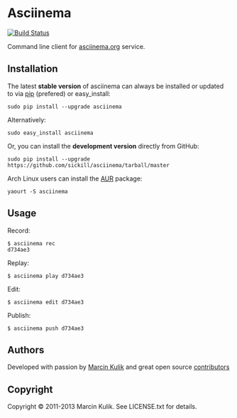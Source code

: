 # Asciinema

[![Build Status](https://travis-ci.org/sickill/asciinema.png?branch=master)](https://travis-ci.org/sickill/asciinema)

Command line client for [asciinema.org](http://asciinema.org) service.

## Installation

The latest __stable version__ of asciinema can always be installed or updated
to via [pip](http://www.pip-installer.org/en/latest/index.html) (prefered) or
easy\_install:

    sudo pip install --upgrade asciinema

Alternatively:

    sudo easy_install asciinema

Or, you can install the __development version__ directly from GitHub:

    sudo pip install --upgrade https://github.com/sickill/asciinema/tarball/master

Arch Linux users can install the
[AUR](https://aur.archlinux.org/packages/asciinema/) package:

    yaourt -S asciinema

## Usage

Record:

    $ asciinema rec
    d734ae3

Replay:

    $ asciinema play d734ae3

Edit:

    $ asciinema edit d734ae3

Publish:

    $ asciinema push d734ae3

## Authors

Developed with passion by [Marcin Kulik](http://ku1ik.com) and great open
source [contributors](https://github.com/sickill/asciinema/contributors)

## Copyright

Copyright &copy; 2011-2013 Marcin Kulik. See LICENSE.txt for details.
